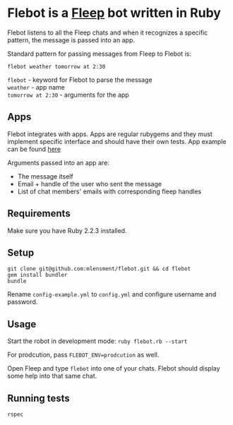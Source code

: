# Flebot is a [Fleep](https://fleep.io) bot written in Ruby
Flebot listens to all the Fleep chats and when it recognizes a specific pattern, the message is passed into an app.  

Standard pattern for passing messages from Fleep to Flebot is:  
```
flebot weather tomorrow at 2:30
```

`flebot` - keyword for Flebot to parse the message  
`weather` - app name  
`tomorrow at 2:30` - arguments for the app


## Apps
Flebot integrates with apps. Apps are regular rubygems and they must implement specific interface and should have their own tests.
App example can be found [here](https://github.com/mlensment/flebot-books/)  

Arguments passed into an app are:
* The message itself
* Email + handle of the user who sent the message
* List of chat members' emails with corresponding fleep handles

## Requirements
Make sure you have Ruby 2.2.3 installed.

## Setup
```
git clone git@github.com:mlensment/flebot.git && cd flebot
gem install bundler
bundle
```

Rename `config-example.yml` to `config.yml` and configure username and password.

## Usage
Start the robot in development mode:
`ruby flebot.rb --start`

For prodcution, pass `FLEBOT_ENV=prodcution` as well.

Open Fleep and type `flebot` into one of your chats. Flebot should display some help into that same chat.

## Running tests
```
rspec
```
